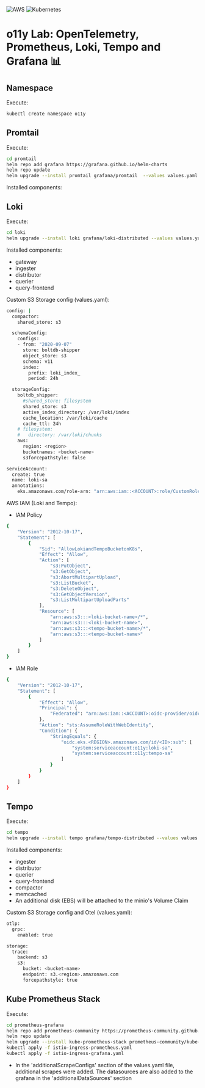 ![AWS](https://img.shields.io/badge/AWS-%23FF9900.svg?style=for-the-badge&logo=amazon-aws&logoColor=white)
![Kubernetes](https://img.shields.io/badge/kubernetes-%23326ce5.svg?style=for-the-badge&logo=kubernetes&logoColor=white)

# o11y Lab: OpenTelemetry, Prometheus, Loki, Tempo and Grafana 📊

## Namespace

Execute:

```sh
kubectl create namespace o11y
```

## Promtail

Execute:

```sh
cd promtail
helm repo add grafana https://grafana.github.io/helm-charts
helm repo update
helm upgrade --install promtail grafana/promtail  --values values.yaml -n o11y
```

Installed components:

## Loki

Execute:

```sh
cd loki
helm upgrade --install loki grafana/loki-distributed --values values.yaml -n o11y
```

Installed components:
* gateway
* ingester
* distributor
* querier
* query-frontend

Custom S3 Storage config (values.yaml):

```sh
config: |
  compactor:
    shared_store: s3
```

```sh
  schemaConfig:
    configs:
    - from: "2020-09-07"
      store: boltdb-shipper
      object_store: s3
      schema: v11
      index:
        prefix: loki_index_
        period: 24h
```

```sh
  storageConfig:
    boltdb_shipper:
      #shared_store: filesystem
      shared_store: s3
      active_index_directory: /var/loki/index
      cache_location: /var/loki/cache
      cache_ttl: 24h
    # filesystem:
    #   directory: /var/loki/chunks
    aws:
      region: <region>
      bucketnames: <bucket-name>
      s3forcepathstyle: false
```

```sh
serviceAccount:
  create: true
  name: loki-sa
  annotations:
    eks.amazonaws.com/role-arn: "arn:aws:iam::<ACCOUNT>:role/CustomRoleTempoandLokionK8s"
```

AWS IAM (Loki and Tempo):

- IAM Policy
```sh
{
    "Version": "2012-10-17",
    "Statement": [
        {
            "Sid": "AllowLokiandTempoBucketonK8s",
            "Effect": "Allow",
            "Action": [
                "s3:PutObject",
                "s3:GetObject",
                "s3:AbortMultipartUpload",
                "s3:ListBucket",
                "s3:DeleteObject",
                "s3:GetObjectVersion",
                "s3:ListMultipartUploadParts"
            ],
            "Resource": [
                "arn:aws:s3:::<loki-bucket-name>/*",
                "arn:aws:s3:::<loki-bucket-name>",
                "arn:aws:s3:::<tempo-bucket-name>/*",
                "arn:aws:s3:::<tempo-bucket-name>"
            ]
        }
    ]
}
```

- IAM Role
```sh
{
    "Version": "2012-10-17",
    "Statement": [
        {
            "Effect": "Allow",
            "Principal": {
                "Federated": "arn:aws:iam::<ACCOUNT>:oidc-provider/oidc.eks.<REGION>.amazonaws.com/id/<ID>"
            },
            "Action": "sts:AssumeRoleWithWebIdentity",
            "Condition": {
                "StringEquals": {
                    "oidc.eks.<REGION>.amazonaws.com/id/<ID>:sub": [
                        "system:serviceaccount:o11y:loki-sa",
                        "system:serviceaccount:o11y:tempo-sa"
                    ]
                }
            }
        }
    ]
}
```

## Tempo

Execute:

```sh
cd tempo
helm upgrade --install tempo grafana/tempo-distributed --values values.yaml -n o11y
```

Installed components:
* ingester
* distributor
* querier
* query-frontend
* compactor
* memcached
* An additional disk (EBS) will be attached to the minio's Volume Claim

Custom S3 Storage config and Otel (values.yaml):

```sh
otlp:
  grpc:
    enabled: true

storage:
  trace:
    backend: s3
    s3:
      bucket: <bucket-name>
      endpoint: s3.<region>.amazonaws.com
      forcepathstyle: true
```

## Kube Prometheus Stack

Execute:

```sh
cd prometheus-grafana
helm repo add prometheus-community https://prometheus-community.github.io/helm-charts
helm repo update
helm upgrade --install kube-prometheus-stack prometheus-community/kube-prometheus-stack --values values.yaml -n o11y
kubectl apply -f istio-ingress-prometheus.yaml
kubectl apply -f istio-ingress-grafana.yaml
```

* In the 'additionalScrapeConfigs' section of the values.yaml file, additional scrapes were added. The datasources are also added to the grafana in the 'additionalDataSources' section